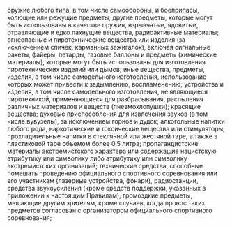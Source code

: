 оружие любого типа, в том числе самообороны, и боеприпасы, колющие или режущие предметы, другие предметы, которые могут быть использованы в качестве оружия, взрывчатые, ядовитые, отравляющие и едко пахнущие вещества, радиоактивные материалы;
огнеопасные и пиротехнические вещества или изделия (за исключением спичек, карманных зажигалок), включая сигнальные ракеты, файеры, петарды, газовые баллоны и предметы (химические материалы), которые могут быть использованы для изготовления пиротехнических изделий или дымов;
иные вещества, предметы, изделия, в том числе самодельного изготовления, использование которых может привести к задымлению, воспламенению;
устройства и изделия, в том числе самодельного изготовления, не являющиеся пиротехникой, применяющиеся для разбрасывания, распыления различных материалов и веществ (пневмохлопушки);
красящие вещества;
духовые приспособления для извлечения звуков (в том числе вувузелы), за исключением горнов и дудок;
алкогольные напитки любого рода, наркотические и токсические вещества или стимуляторы;
прохладительные напитки в стеклянной или жестяной таре, а также в пластиковой таре объемом более 0,5 литра;
пропагандистские материалы экстремистского характера или содержащие нацистскую атрибутику или символику либо атрибутику или символику экстремистских организаций;
технические средства, способные помешать проведению официального спортивного соревнования или его участникам (лазерные устройства, фонари), радиостанции, средства звукоусиления (кроме средств поддержки, указанных в приложении к настоящим Правилам);
громоздкие предметы, мешающие другим зрителям, кроме случаев, когда пронос таких предметов согласован с организатором официального спортивного соревнования;
